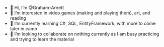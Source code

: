 - 👋 Hi, I’m @Graham-Arnett
- 👀 I’m interested in video games (making and playing them), art, and reading
- 🌱 I’m currently learning C#, SQL, EntityFramework, with more to come later in camp
- 💞️ I’m looking to collaborate on nothing currently as I am busy practicing and trying to learn the material

<!---
Graham-Arnett/Graham-Arnett is a ✨ special ✨ repository because its `README.md` (this file) appears on your GitHub profile.
You can click the Preview link to take a look at your changes.
--->
